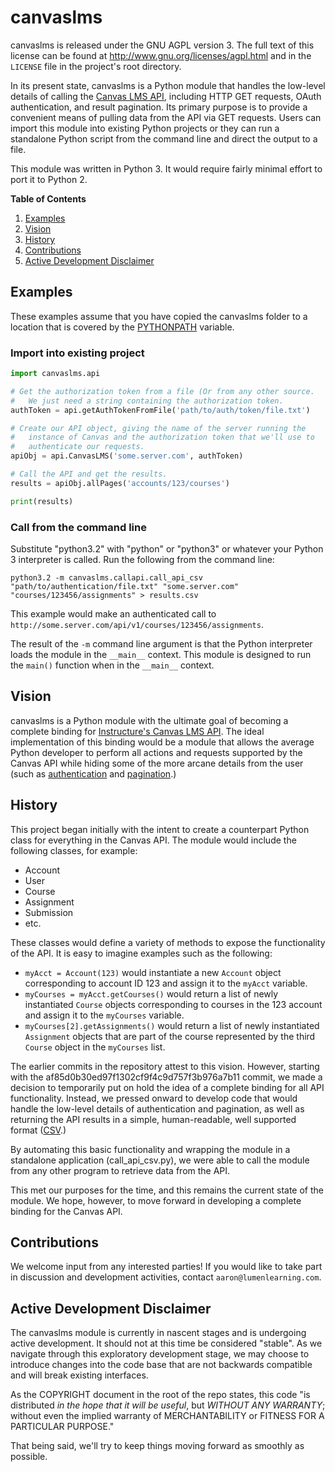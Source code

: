 canvaslms
=========

canvaslms is released under the GNU AGPL version 3.  The full text of this license can be found at http://www.gnu.org/licenses/agpl.html and in the `LICENSE` file in the project's root directory.

In its present state, canvaslms is a Python module that handles the low-level details of calling the [Canvas LMS API](https://canvas.instructure.com/doc/api/), including HTTP GET requests, OAuth authentication, and result pagination.  Its primary purpose is to provide a convenient means of pulling data from the API via GET requests.  Users can import this module into existing Python projects or they can run a standalone Python script from the command line and direct the output to a file.

This module was written in Python 3.  It would require fairly minimal effort to port it to Python 2.

**Table of Contents**

1. [Examples](#examples)
2. [Vision](#vision)
3. [History](#history)
4. [Contributions](#contributions)
5. [Active Development Disclaimer](#active-development)

<a id="examples">Examples</a>
---------------------------

These examples assume that you have copied the canvaslms folder to a location that is covered by the [PYTHONPATH](http://docs.python.org/3/tutorial/modules.html#the-module-search-path) variable.

### Import into existing project
```python
import canvaslms.api

# Get the authorization token from a file (Or from any other source.
#   We just need a string containing the authorization token.
authToken = api.getAuthTokenFromFile('path/to/auth/token/file.txt')

# Create our API object, giving the name of the server running the
#   instance of Canvas and the authorization token that we'll use to
#   authenticate our requests.
apiObj = api.CanvasLMS('some.server.com', authToken)

# Call the API and get the results.
results = apiObj.allPages('accounts/123/courses')

print(results)
```
    
### Call from the command line

Substitute "python3.2" with "python" or "python3" or whatever your Python 3 interpreter is called.  Run the following from the command line:

`python3.2 -m canvaslms.callapi.call_api_csv "path/to/authentication/file.txt" "some.server.com" "courses/123456/assignments" > results.csv`

This example would make an authenticated call to `http://some.server.com/api/v1/courses/123456/assignments`.

The result of the `-m` command line argument is that the Python interpreter loads the module in the `__main__` context.  This module is designed to run the `main()` function when in the `__main__` context.

<a id="vision">Vision</a>
---------------------------------------------

canvaslms is a Python module with the ultimate goal of becoming a complete binding for [Instructure's Canvas LMS API](https://canvas.instructure.com/doc/api/).  The ideal implementation of this binding would be a module that allows the average Python developer to perform all actions and requests supported by the Canvas API while hiding some of the more arcane details from the user (such as [authentication](https://canvas.instructure.com/doc/api/file.oauth.html) and [pagination](https://canvas.instructure.com/doc/api/file.pagination.html).)

<a id="history">History</a>
---------------------------

This project began initially with the intent to create a counterpart Python class for everything in the Canvas API.  The module would include the following classes, for example:

* Account
* User
* Course
* Assignment
* Submission
* etc.

These classes would define a variety of methods to expose the functionality of the API.  It is easy to imagine examples such as the following:

* `myAcct = Account(123)` would instantiate a new `Account` object corresponding to account ID 123 and assign it to the `myAcct` variable.
* `myCourses = myAcct.getCourses()` would return a list of newly instantiated `Course` objects corresponding to courses in the 123 account and assign it to the `myCourses` variable.
* `myCourses[2].getAssignments()` would return a list of newly instantiated `Assignment` objects that are part of the course represented by the third `Course` object in the `myCourses` list.

The earlier commits in the repository attest to this vision.  However, starting with the af85d0b30ed97f1302cf9f4c9d757f3b976a7b11 commit, we made a decision to temporarily put on hold the idea of a complete binding for all API functionality.  Instead, we pressed onward to develop code that would handle the low-level details of authentication and pagination, as well as returning the API results in a simple, human-readable, well supported format ([CSV](http://en.wikipedia.org/wiki/Comma-separated_values).)

By automating this basic functionality and wrapping the module in a standalone application (call_api_csv.py), we were able to call the module from any other program to retrieve data from the API.

This met our purposes for the time, and this remains the current state of the module.  We hope, however, to move forward in developing a complete binding for the Canvas API.

<a id="contributions">Contributions</a>
---------------------------------------

We welcome input from any interested parties!  If you would like to take part in discussion and development activities, contact `aaron@lumenlearning.com`.

<a id="active-development">Active Development Disclaimer</a>
------------------------------------------------------------

The canvaslms module is currently in nascent stages and is undergoing active development.  It should not at this time be considered "stable".  As we navigate through this exploratory development stage, we may choose to introduce changes into the code base that are not backwards compatible and will break existing interfaces.

As the COPYRIGHT document in the root of the repo states, this code "is distributed _in the hope that it will be useful_, but _WITHOUT ANY WARRANTY_; without even the implied warranty of MERCHANTABILITY or FITNESS FOR A PARTICULAR PURPOSE."

That being said, we'll try to keep things moving forward as smoothly as possible.
